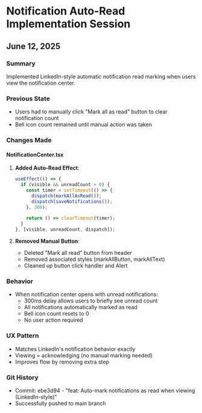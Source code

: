 # Notification Auto-Read Implementation Session
## June 12, 2025

### Summary
Implemented LinkedIn-style automatic notification read marking when users view the notification center.

### Previous State
- Users had to manually click "Mark all as read" button to clear notification count
- Bell icon count remained until manual action was taken

### Changes Made

#### NotificationCenter.tsx
1. **Added Auto-Read Effect**:
   ```typescript
   useEffect(() => {
     if (visible && unreadCount > 0) {
       const timer = setTimeout(() => {
         dispatch(markAllAsRead());
         dispatch(saveNotifications());
       }, 300);
       
       return () => clearTimeout(timer);
     }
   }, [visible, unreadCount, dispatch]);
   ```

2. **Removed Manual Button**:
   - Deleted "Mark all read" button from header
   - Removed associated styles (markAllButton, markAllText)
   - Cleaned up button click handler and Alert

### Behavior
- When notification center opens with unread notifications:
  - 300ms delay allows users to briefly see unread count
  - All notifications automatically marked as read
  - Bell icon count resets to 0
  - No user action required

### UX Pattern
- Matches LinkedIn's notification behavior exactly
- Viewing = acknowledging (no manual marking needed)
- Improves flow by removing extra step

### Git History
- Commit: ebe3d94 - "feat: Auto-mark notifications as read when viewing (LinkedIn-style)"
- Successfully pushed to main branch 